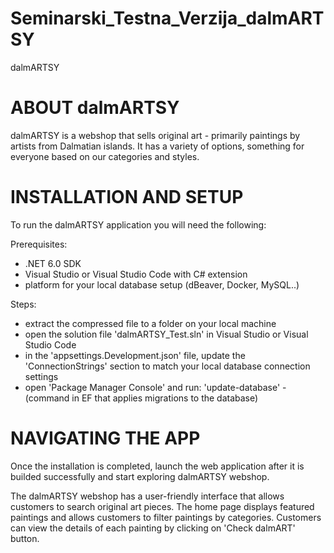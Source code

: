 # Seminarski_Testna_Verzija_dalmARTSY
dalmARTSY

ABOUT dalmARTSY
========================================================================================================================================
dalmARTSY is a webshop that sells original art - primarily paintings by artists from Dalmatian islands. It has a variety of options, something 
for everyone based on our categories and styles.

INSTALLATION AND SETUP
========================================================================================================================================

To run the dalmARTSY application you will need the following:

Prerequisites:
- .NET 6.0 SDK
- Visual Studio or Visual Studio Code with C# extension
- platform for your local database setup (dBeaver, Docker, MySQL..)

Steps:
- extract the compressed file to a folder on your local machine
- open the solution file 'dalmARTSY_Test.sln' in Visual Studio or Visual Studio Code
- in the 'appsettings.Development.json' file, update the 'ConnectionStrings' section to match your local database connection settings
- open 'Package Manager Console' and run:
      'update-database' - (command in EF that applies migrations to the database)
      

NAVIGATING THE APP
========================================================================================================================================
Once the installation is completed, launch the web application after it is builded successfully and start exploring dalmARTSY webshop.

The dalmARTSY webshop has a user-friendly interface that allows customers to search original art pieces. The home page 
displays featured paintings and allows customers to filter paintings by categories. Customers can view the details of each painting by clicking 
on 'Check dalmART' button. 










